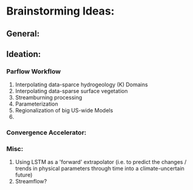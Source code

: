 # Brainstorming Ideas:

## General:

## Ideation:

### Parflow Workflow
1. Interpolating data-sparce hydrogeology (K) Domains
2. Interpolating data-sparse surface vegetation
3. Streamburning processing
4. Parameterization
5. Regionalization of big US-wide Models
6.

### Convergence Accelerator:


### Misc:
1. Using LSTM as a 'forward' extrapolator (i.e. to predict the changes / trends in physical parameters through time into a climate-uncertain future)
2. Streamflow?
